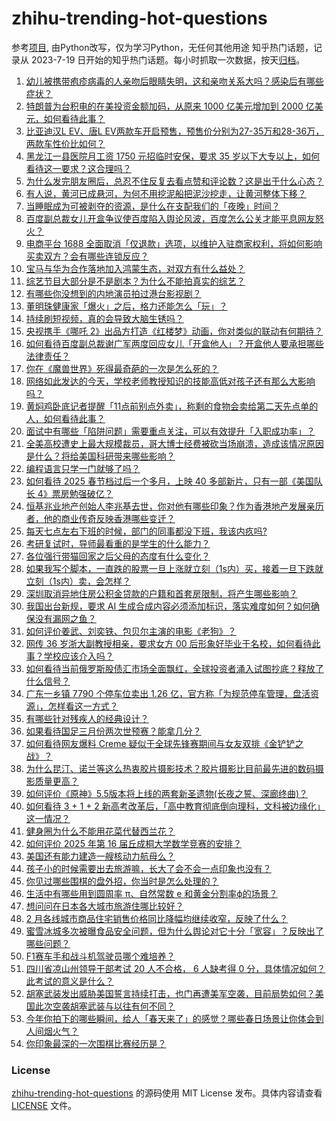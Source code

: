 # zhihu-trending-hot-questions
参考[项目](https://github.com/justjavac/zhihu-trending-hot-questions), 由Python改写，仅为学习Python，无任何其他用途
知乎热门话题，记录从 2023-7-19
日开始的知乎热门话题。每小时抓取一次数据，按天[归档](./data)。
<!-- BEGIN -->
<!-- 最后更新时间 2025-03-18 05:22:47.289033 -->
1. [幼儿被携带疱疹病毒的人亲吻后眼睛失明，这和亲吻关系大吗？感染后有哪些症状？](https://www.zhihu.com/question/15130519173)
1. [特朗普为台积电的在美投资金额加码，从原来 1000 亿美元增加到 2000 亿美元，如何看待此事？](https://www.zhihu.com/question/15186836034)
1. [比亚迪汉L EV、唐L EV两款车开启预售，预售价分别为27-35万和28-36万，两款车性价比如何？](https://www.zhihu.com/question/15223105236)
1. [黑龙江一县医院月工资 1750 元招临时安保，要求 35 岁以下大专以上，如何看待这一要求？这合理吗？](https://www.zhihu.com/question/15177426906)
1. [为什么发完朋友圈后，总忍不住反复去看点赞和评论数？这是出于什么心态？](https://www.zhihu.com/question/14350515269)
1. [有人说，黄河已成悬河，为何不用挖泥船把泥沙挖走，让黄河整体下移？](https://www.zhihu.com/question/12718458871)
1. [当睡眠成为可被剥夺的资源，是什么在支配我们的「夜晚」时间？](https://www.zhihu.com/question/14683695519)
1. [百度副总裁女儿开盒争议使百度陷入舆论风波，百度怎么公关才能平息网友怒火？](https://www.zhihu.com/question/15216755604)
1. [电商平台 1688 全面取消「仅退款」选项，以维护入驻商家权利，将如何影响买卖双方？会有哪些连锁反应？](https://www.zhihu.com/question/15201542882)
1. [宝马与华为合作落地加入鸿蒙生态，对双方有什么益处？](https://www.zhihu.com/question/15165154167)
1. [综艺节目大部分是不是剧本？为什么不能拍真实的综艺？](https://www.zhihu.com/question/663764042)
1. [有哪些你没想到的内地演员拍过港台影视剧？](https://www.zhihu.com/question/15195173427)
1. [董明珠健康家「爆火」之后，格力还能怎么「玩」？](https://www.zhihu.com/question/14684554727)
1. [持续刷短视频，真的会导致大脑生锈吗？](https://www.zhihu.com/question/12611891042)
1. [央视携手《哪吒 2》出品方打造《红楼梦》动画，你对类似的联动有何期待？](https://www.zhihu.com/question/14741812503)
1. [如何看待百度副总裁谢广军两度回应女儿「开盒他人」？开盒他人要承担哪些法律责任？](https://www.zhihu.com/question/15203312512)
1. [你在《魔兽世界》死得最奇葩的一次是怎么死的？](https://www.zhihu.com/question/8639214361)
1. [网络如此发达的今天，学校老师教授知识的技能高低对孩子还有那么大影响吗？](https://www.zhihu.com/question/15136305510)
1. [黄焖鸡卧底记者提醒「11点前别点外卖」，称剩的食物会卖给第二天先点单的人，如何看待此事？](https://www.zhihu.com/question/15157688363)
1. [面试中有哪些「陷阱问题」需要重点关注，可以有效提升「入职成功率」？](https://www.zhihu.com/question/14325024157)
1. [全美高校遭史上最大规模裁员，哥大博士经费被砍当场崩溃，造成该情况原因是什么？将给美国科研带来哪些影响？](https://www.zhihu.com/question/15158950086)
1. [编程语言只学一门就够了吗？](https://www.zhihu.com/question/14204444052)
1. [如何看待 2025 春节档过后一个多月，上映 40 多部新片，只有一部《美国队长 4》票房勉强破亿？](https://www.zhihu.com/question/15182110709)
1. [恒基兆业地产创始人李兆基去世，你对他有哪些印象？作为香港地产发展亲历者，他的商业传奇反映香港哪些变迁？](https://www.zhihu.com/question/15210626328)
1. [每天七点左右下班的时候，部门的同事都没下班，我该内疚吗?](https://www.zhihu.com/question/14887797950)
1. [考研复试时，导师最看重的是学生的什么能力？](https://www.zhihu.com/question/14566500427)
1. [各位强行带猫回家之后父母的态度有什么变化？](https://www.zhihu.com/question/419306808)
1. [如果我写个脚本，一直跌的股票一旦上涨就立刻（1s内）买，接着一旦下跌就立刻（1s内）卖，会怎样？](https://www.zhihu.com/question/14788005414)
1. [深圳取消异地住房公积金贷款的户籍和首套房限制，将产生哪些影响？](https://www.zhihu.com/question/15088210528)
1. [我国出台新规，要求 AI 生成合成内容必须添加标识，落实难度如何？如何确保没有漏网之鱼？](https://www.zhihu.com/question/14998934175)
1. [如何评价姜武、刘奕铁、包贝尔主演的电影《老狗》？](https://www.zhihu.com/question/14874752775)
1. [网传 36 岁浙大副教授相亲，要求女方 00 后形象好毕业于名校，如何看待此事？学校应该介入吗？](https://www.zhihu.com/question/15195695402)
1. [如何看待当前俄罗斯股债汇市场全面飘红，全球投资者涌入试图抄底？释放了什么信号？](https://www.zhihu.com/question/14910471703)
1. [广东一乡镇 7790 个停车位卖出 1.26 亿，官方称「为规范停车管理，盘活资源」，怎样看这一方式？](https://www.zhihu.com/question/15039632977)
1. [有哪些针对残疾人的经典设计？](https://www.zhihu.com/question/21950633)
1. [如果看待国足三月份两次世预赛？能拿几分？](https://www.zhihu.com/question/14953948237)
1. [如何看待网友爆料 Creme 疑似于全球先锋赛期间与女友双排《金铲铲之战》？](https://www.zhihu.com/question/15165448073)
1. [为什么昆汀、诺兰等这么热衷胶片摄影技术？胶片摄影比目前最先进的数码摄影质量更高？](https://www.zhihu.com/question/24696635)
1. [如何评价《原神》5.5版本将上线的两套新圣遗物(长夜之誓、深廊终曲)？](https://www.zhihu.com/question/14996195088)
1. [如何看待 3 + 1 + 2 新高考改革后，「高中教育彻底倒向理科，文科被边缘化」这一情况？](https://www.zhihu.com/question/15180997737)
1. [健身圈为什么不能用花菜代替西兰花？](https://www.zhihu.com/question/14768381995)
1. [如何评价 2025 年第 16 届丘成桐大学数学竞赛的安排？](https://www.zhihu.com/question/14977588870)
1. [美国还有能力建造一艘核动力航母么？](https://www.zhihu.com/question/655321733)
1. [孩子小的时候需要出去旅游嘛，长大了会不会一点印象也没有？](https://www.zhihu.com/question/15137928784)
1. [你见过哪些围棋的盘外招，你当时是怎么处理的？](https://www.zhihu.com/question/36130952)
1. [生活中有哪些用到圆周率 π、自然常数 e 和黄金分割率ϕ的场景？](https://www.zhihu.com/question/14846881970)
1. [想问问在日本各大城市旅游住哪比较好？](https://www.zhihu.com/question/14826529695)
1. [2 月各线城市商品住宅销售价格同比降幅均继续收窄，反映了什么？](https://www.zhihu.com/question/15156552297)
1. [蜜雪冰城多次被曝食品安全问题，但为什么舆论对它十分「宽容」？反映出了哪些问题？](https://www.zhihu.com/question/15177193377)
1. [F1赛车手和战斗机驾驶员哪个难培养？](https://www.zhihu.com/question/432677690)
1. [四川省凉山州领导干部考试 20 人不合格， 6 人缺考得 0 分，具体情况如何？此考试的意义是什么？](https://www.zhihu.com/question/15153946775)
1. [胡塞武装发出威胁美国誓言持续打击，也门再遭美军空袭，目前局势如何？美国此次空袭胡塞武装与以往有何不同？](https://www.zhihu.com/question/15149302115)
1. [今年你拍下的哪些瞬间，给人「春天来了」的感觉？哪些春日场景让你体会到人间烟火气？](https://www.zhihu.com/question/14775874893)
1. [你印象最深的一次围棋比赛经历是？](https://www.zhihu.com/question/369864217)
<!-- END -->
### License
[zhihu-trending-hot-questions](https://github.com/yaogengzhu/zhihu-trending-hot-questions)
的源码使用 MIT License 发布。具体内容请查看 [LICENSE](./LICENSE) 文件。
